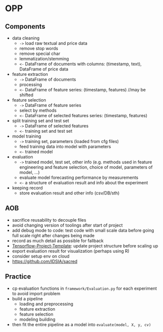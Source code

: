 # OPP

## Components

* data cleaning
  * `->` load raw textual and price data
  * remove stop words
  * remove special char
  * lemmatization/stemming
  * `<-` DataFrame of documents with columns: (timestamp, text), DataFrame of price data
* feature extraction
  * `->` DataFrame of documents 
  * processing
  * `<-` DataFrame of feature series: (timestamp, features) //may be shifted
* feature selection
  * `->` DataFrame of feature series
  * select by methods
  * `<-` DataFrame of selected features series: (timestamp, features)
* split training set and test set
  * `->` DataFrame of selected features
  * `<-` training set and test set
* model training
  * `->` training set, parameters (loaded from cfg files)
  * feed training data into model with parameters
  * `<-` trained model
* evaluation
  * `->` trained model, test set, other info (e.g. methods used in feature engineering and feature selection, choice of model, parameters of model, ...)
  * evaluate model forecasting performance by measurements
  * `<-` a structure of evaluation result and info about the experiment
* keeping record
  * store evaluation result and other info (csv/DB/sth)

## AOB

* sacrifice reusability to decouple files
* avoid changing version of toolings after start of project
* add debug mode to code: test code with small scale data before going full scale right after changes being made
* record as much detail as possible for fallback
* [Tensorflow-Project-Template](https://github.com/MrGemy95/Tensorflow-Project-Template): update project structure before scaling up
* export evaluation result for visualization (perhaps using R)
* consider setup env on cloud
* https://github.com/IDSIA/sacred

## Practice

* cp evaluation functions in `framework/Evaluation.py` for each experiment to avoid import problem
* build a pipeline
  * loading and preprocessing
  * feature extraction
  * feature selection
  * modeling building
* then fit the entire pipeline as a model into `evaluate(model, X, y, cv)`
